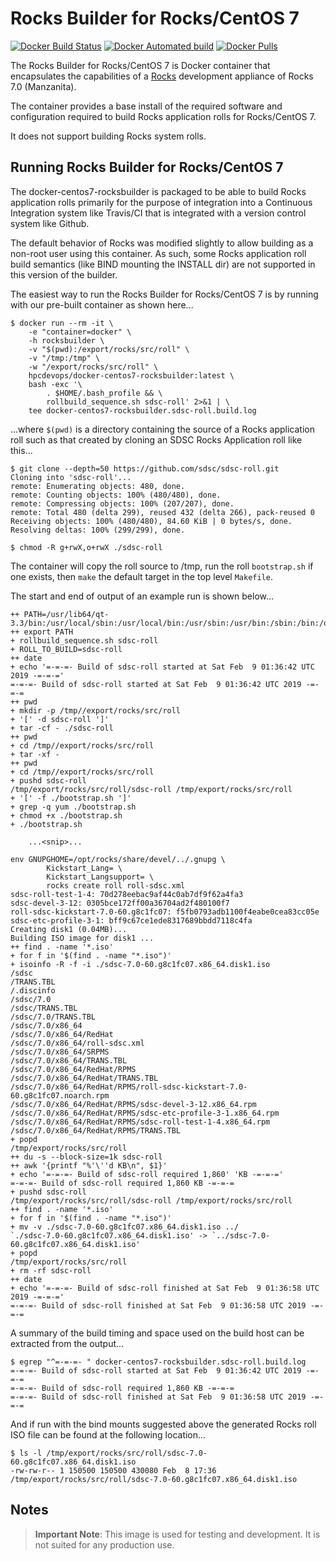 # Rocks Builder for Rocks/CentOS 7

[![Docker Build Status](https://img.shields.io/docker/build/hpcdevops/docker-centos7-rocksbuilder.svg)](https://hub.docker.com/r/hpcdevops/docker-centos7-rocksbuilder/builds/)
[![Docker Automated build](https://img.shields.io/docker/automated/hpcdevops/docker-centos7-rocksbuilder.svg)](https://hub.docker.com/r/hpcdevops/docker-centos7-rocksbuilder/)
[![Docker Pulls](https://img.shields.io/docker/pulls/hpcdevops/docker-centos7-rocksbuilder.svg)](https://hub.docker.com/r/hpcdevops/docker-centos7-rocksbuilder/)


The Rocks Builder for Rocks/CentOS 7 is Docker container that encapsulates the 
capabilities of a [Rocks](https://rocksclusters.org/) development appliance of
Rocks 7.0 (Manzanita).

The container provides a base install of the required software and configuration
required to build Rocks application rolls for Rocks/CentOS 7.

It does not support building Rocks system rolls.

## Running Rocks Builder for Rocks/CentOS 7

The docker-centos7-rocksbuilder is packaged to be able to build Rocks 
application rolls primarily for the purpose of integration into a Continuous
Integration system like Travis/CI that is integrated with a version control
system like Github.

The default behavior of Rocks was modified slightly to allow building as
a non-root user using this container. As such, some Rocks application roll
build semantics (like BIND mounting the INSTALL dir) are not supported in
this version of the builder.

The easiest way to run the Rocks Builder for Rocks/CentOS 7 is by running
with our pre-built container as shown here...

	$ docker run --rm -it \
		-e "container=docker" \
		-h rocksbuilder \
		-v "$(pwd):/export/rocks/src/roll" \
		-v "/tmp:/tmp" \
		-w "/export/rocks/src/roll" \
		hpcdevops/docker-centos7-rocksbuilder:latest \
		bash -exc '\
			. $HOME/.bash_profile && \
			rollbuild_sequence.sh sdsc-roll' 2>&1 | \
		tee docker-centos7-rocksbuilder.sdsc-roll.build.log

...where `$(pwd)` is a directory containing the source of a Rocks
application roll such as that created by cloning an SDSC Rocks
Application roll like this...

	$ git clone --depth=50 https://github.com/sdsc/sdsc-roll.git
	Cloning into 'sdsc-roll'...
	remote: Enumerating objects: 480, done.
	remote: Counting objects: 100% (480/480), done.
	remote: Compressing objects: 100% (207/207), done.
	remote: Total 480 (delta 299), reused 432 (delta 266), pack-reused 0
	Receiving objects: 100% (480/480), 84.60 KiB | 0 bytes/s, done.
	Resolving deltas: 100% (299/299), done.

	$ chmod -R g+rwX,o+rwX ./sdsc-roll

The container will copy the roll source to /tmp, run the roll `bootstrap.sh`
if one exists, then `make` the default target in the top level `Makefile`.

The start and end of output of an example run is shown below...

	++ PATH=/usr/lib64/qt-3.3/bin:/usr/local/sbin:/usr/local/bin:/usr/sbin:/usr/bin:/sbin:/bin:/opt/rocks/bin:/opt/rocks/sbin:/home/rocksbuilder/bin
	++ export PATH
	+ rollbuild_sequence.sh sdsc-roll
	+ ROLL_TO_BUILD=sdsc-roll
	++ date
	+ echo '=-=-=- Build of sdsc-roll started at Sat Feb  9 01:36:42 UTC 2019 -=-=-='
	=-=-=- Build of sdsc-roll started at Sat Feb  9 01:36:42 UTC 2019 -=-=-=
	++ pwd
	+ mkdir -p /tmp//export/rocks/src/roll
	+ '[' -d sdsc-roll ']'
	+ tar -cf - ./sdsc-roll
	++ pwd
	+ cd /tmp//export/rocks/src/roll
	+ tar -xf -
	++ pwd
	+ cd /tmp//export/rocks/src/roll
	+ pushd sdsc-roll
	/tmp/export/rocks/src/roll/sdsc-roll /tmp/export/rocks/src/roll
	+ '[' -f ./bootstrap.sh ']'
	+ grep -q yum ./bootstrap.sh
	+ chmod +x ./bootstrap.sh
	+ ./bootstrap.sh
	
		...<snip>...
	
	env GNUPGHOME=/opt/rocks/share/devel/../.gnupg \
			Kickstart_Lang= \
			Kickstart_Langsupport= \
			rocks create roll roll-sdsc.xml
	sdsc-roll-test-1-4: 70d278eebac9af44c0ab7df9f62a4fa3
	sdsc-devel-3-12: 0305bce172ff00a36704ad2f480100f7
	roll-sdsc-kickstart-7.0-60.g8c1fc07: f5fb0793adb1100f4eabe0cea83cc05e
	sdsc-etc-profile-3-1: bff9c67ce1ede8317689bbdd7118c4fa
	Creating disk1 (0.04MB)...
	Building ISO image for disk1 ...
	++ find . -name '*.iso'
	+ for f in '$(find . -name "*.iso")'
	+ isoinfo -R -f -i ./sdsc-7.0-60.g8c1fc07.x86_64.disk1.iso
	/sdsc
	/TRANS.TBL
	/.discinfo
	/sdsc/7.0
	/sdsc/TRANS.TBL
	/sdsc/7.0/TRANS.TBL
	/sdsc/7.0/x86_64
	/sdsc/7.0/x86_64/RedHat
	/sdsc/7.0/x86_64/roll-sdsc.xml
	/sdsc/7.0/x86_64/SRPMS
	/sdsc/7.0/x86_64/TRANS.TBL
	/sdsc/7.0/x86_64/RedHat/RPMS
	/sdsc/7.0/x86_64/RedHat/TRANS.TBL
	/sdsc/7.0/x86_64/RedHat/RPMS/roll-sdsc-kickstart-7.0-60.g8c1fc07.noarch.rpm
	/sdsc/7.0/x86_64/RedHat/RPMS/sdsc-devel-3-12.x86_64.rpm
	/sdsc/7.0/x86_64/RedHat/RPMS/sdsc-etc-profile-3-1.x86_64.rpm
	/sdsc/7.0/x86_64/RedHat/RPMS/sdsc-roll-test-1-4.x86_64.rpm
	/sdsc/7.0/x86_64/RedHat/RPMS/TRANS.TBL
	+ popd
	/tmp/export/rocks/src/roll
	++ du -s --block-size=1k sdsc-roll
	++ awk '{printf "%'\''d KB\n", $1}'
	+ echo '=-=-=- Build of sdsc-roll required 1,860' 'KB -=-=-='
	=-=-=- Build of sdsc-roll required 1,860 KB -=-=-=
	+ pushd sdsc-roll
	/tmp/export/rocks/src/roll/sdsc-roll /tmp/export/rocks/src/roll
	++ find . -name '*.iso'
	+ for f in '$(find . -name "*.iso")'
	+ mv -v ./sdsc-7.0-60.g8c1fc07.x86_64.disk1.iso ../
	`./sdsc-7.0-60.g8c1fc07.x86_64.disk1.iso' -> `../sdsc-7.0-60.g8c1fc07.x86_64.disk1.iso'
	+ popd
	/tmp/export/rocks/src/roll
	+ rm -rf sdsc-roll
	++ date
	+ echo '=-=-=- Build of sdsc-roll finished at Sat Feb  9 01:36:58 UTC 2019 -=-=-='
	=-=-=- Build of sdsc-roll finished at Sat Feb  9 01:36:58 UTC 2019 -=-=-=

A summary of the build timing and space used on the build host can be extracted
from the output...

	$ egrep "^=-=-=- " docker-centos7-rocksbuilder.sdsc-roll.build.log
	=-=-=- Build of sdsc-roll started at Sat Feb  9 01:36:42 UTC 2019 -=-=-=
	=-=-=- Build of sdsc-roll required 1,860 KB -=-=-=
	=-=-=- Build of sdsc-roll finished at Sat Feb  9 01:36:58 UTC 2019 -=-=-=

And if run with the bind mounts suggested above the generated Rocks roll ISO
file can be found at the following location...

	$ ls -l /tmp/export/rocks/src/roll/sdsc-7.0-60.g8c1fc07.x86_64.disk1.iso
	-rw-rw-r-- 1 150500 150500 430080 Feb  8 17:36 /tmp/export/rocks/src/roll/sdsc-7.0-60.g8c1fc07.x86_64.disk1.iso


## Notes

> **Important Note**: This image is used for testing and development.  It is
> not suited for any production use.


